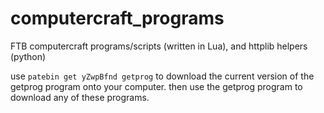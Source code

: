 computercraft_programs
======================

FTB computercraft programs/scripts (written in Lua), and httplib helpers (python)

use `patebin get yZwpBfnd getprog` to download the current version of the getprog program onto your
computer. then use the getprog program to download any of these programs.